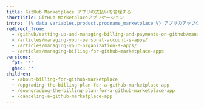 ```yaml
---
title: GitHub Marketplace アプリの支払いを管理する
shortTitle: GitHub Marketplaceアプリケーション
intro: '{% data variables.product.prodname_marketplace %} アプリのアップグレード、ダウングレード、キャンセルはいつでもできます。'
redirect_from:
  - /github/setting-up-and-managing-billing-and-payments-on-github/managing-billing-for-github-marketplace-apps
  - /articles/managing-your-personal-account-s-apps/
  - /articles/managing-your-organization-s-apps/
  - /articles/managing-billing-for-github-marketplace-apps
versions:
  fpt: '*'
  ghec: '*'
children:
  - /about-billing-for-github-marketplace
  - /upgrading-the-billing-plan-for-a-github-marketplace-app
  - /downgrading-the-billing-plan-for-a-github-marketplace-app
  - /canceling-a-github-marketplace-app
---
```



